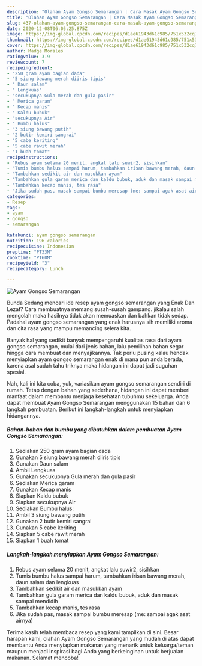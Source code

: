 ```yaml
---
description: "Olahan Ayam Gongso Semarangan | Cara Masak Ayam Gongso Semarangan Yang Mudah Dan Praktis"
title: "Olahan Ayam Gongso Semarangan | Cara Masak Ayam Gongso Semarangan Yang Mudah Dan Praktis"
slug: 437-olahan-ayam-gongso-semarangan-cara-masak-ayam-gongso-semarangan-yang-mudah-dan-praktis
date: 2020-12-08T06:05:25.875Z
image: https://img-global.cpcdn.com/recipes/d1ae61943d61c985/751x532cq70/ayam-gongso-semarangan-foto-resep-utama.jpg
thumbnail: https://img-global.cpcdn.com/recipes/d1ae61943d61c985/751x532cq70/ayam-gongso-semarangan-foto-resep-utama.jpg
cover: https://img-global.cpcdn.com/recipes/d1ae61943d61c985/751x532cq70/ayam-gongso-semarangan-foto-resep-utama.jpg
author: Madge Morales
ratingvalue: 3.9
reviewcount: 7
recipeingredient:
- "250 gram ayam bagian dada"
- "5 siung bawang merah diiris tipis"
- " Daun salam"
- " Lengkuas"
- "secukupnya Gula merah dan gula pasir"
- " Merica garam"
- " Kecap manis"
- " Kaldu bubuk"
- "secukupnya Air"
- " Bumbu halus"
- "3 siung bawang putih"
- "2 butir kemiri sangrai"
- "5 cabe keriting"
- "5 cabe rawit merah"
- "1 buah tomat"
recipeinstructions:
- "Rebus ayam selama 20 menit, angkat lalu suwir2, sisihkan"
- "Tumis bumbu halus sampai harum, tambahkan irisan bawang merah, daun salam dan lengkuas"
- "Tambahkan sedikit air dan masukkan ayam"
- "Tambahkan gula garam merica dan kaldu bubuk, aduk dan masak sampai mendidih"
- "Tambahkan kecap manis, tes rasa"
- "Jika sudah pas, masak sampai bumbu meresap (me: sampai agak asat airnya)"
categories:
- Resep
tags:
- ayam
- gongso
- semarangan

katakunci: ayam gongso semarangan 
nutrition: 196 calories
recipecuisine: Indonesian
preptime: "PT33M"
cooktime: "PT60M"
recipeyield: "3"
recipecategory: Lunch

---
```



![Ayam Gongso Semarangan](https://img-global.cpcdn.com/recipes/d1ae61943d61c985/751x532cq70/ayam-gongso-semarangan-foto-resep-utama.jpg)

Bunda Sedang mencari ide resep ayam gongso semarangan yang Enak Dan Lezat? Cara membuatnya memang susah-susah gampang. jikalau salah mengolah maka hasilnya tidak akan memuaskan dan bahkan tidak sedap. Padahal ayam gongso semarangan yang enak harusnya sih memiliki aroma dan cita rasa yang mampu memancing selera kita.



Banyak hal yang sedikit banyak mempengaruhi kualitas rasa dari ayam gongso semarangan, mulai dari jenis bahan, lalu pemilihan bahan segar hingga cara membuat dan menyajikannya. Tak perlu pusing kalau hendak menyiapkan ayam gongso semarangan enak di mana pun anda berada, karena asal sudah tahu triknya maka hidangan ini dapat jadi suguhan spesial.


Nah, kali ini kita coba, yuk, variasikan ayam gongso semarangan sendiri di rumah. Tetap dengan bahan yang sederhana, hidangan ini dapat memberi manfaat dalam membantu menjaga kesehatan tubuhmu sekeluarga. Anda dapat membuat Ayam Gongso Semarangan menggunakan 15 bahan dan 6 langkah pembuatan. Berikut ini langkah-langkah untuk menyiapkan hidangannya.

<!--inarticleads1-->

##### Bahan-bahan dan bumbu yang dibutuhkan dalam pembuatan Ayam Gongso Semarangan:

1. Sediakan 250 gram ayam bagian dada
1. Gunakan 5 siung bawang merah diiris tipis
1. Gunakan  Daun salam
1. Ambil  Lengkuas
1. Gunakan secukupnya Gula merah dan gula pasir
1. Sediakan  Merica garam
1. Gunakan  Kecap manis
1. Siapkan  Kaldu bubuk
1. Siapkan secukupnya Air
1. Sediakan  Bumbu halus:
1. Ambil 3 siung bawang putih
1. Gunakan 2 butir kemiri sangrai
1. Gunakan 5 cabe keriting
1. Siapkan 5 cabe rawit merah
1. Siapkan 1 buah tomat




<!--inarticleads2-->

##### Langkah-langkah menyiapkan Ayam Gongso Semarangan:

1. Rebus ayam selama 20 menit, angkat lalu suwir2, sisihkan
1. Tumis bumbu halus sampai harum, tambahkan irisan bawang merah, daun salam dan lengkuas
1. Tambahkan sedikit air dan masukkan ayam
1. Tambahkan gula garam merica dan kaldu bubuk, aduk dan masak sampai mendidih
1. Tambahkan kecap manis, tes rasa
1. Jika sudah pas, masak sampai bumbu meresap (me: sampai agak asat airnya)




Terima kasih telah membaca resep yang kami tampilkan di sini. Besar harapan kami, olahan Ayam Gongso Semarangan yang mudah di atas dapat membantu Anda menyiapkan makanan yang menarik untuk keluarga/teman maupun menjadi inspirasi bagi Anda yang berkeinginan untuk berjualan makanan. Selamat mencoba!
